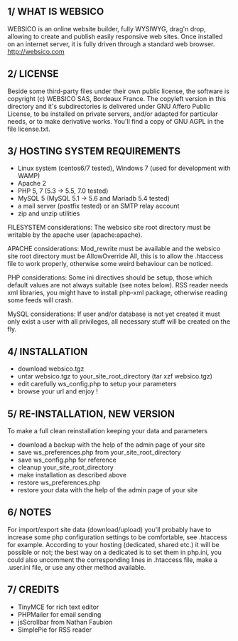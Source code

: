 1/ WHAT IS WEBSICO
------------------
WEBSICO is an online website builder, fully WYSIWYG, drag'n drop, allowing to
create and publish easily responsive web sites. Once installed on an internet server,
it is fully driven through a standard web browser.
http://websico.com

2/ LICENSE
----------
Beside some third-party files under their own public license, the software is
copyright (c) WEBSICO SAS, Bordeaux France.
The copyleft version in this directory and it's subdirectories is delivered under
GNU Affero Public License, to be installed on private servers, and/or adapted for
particular needs, or to make derivative works.
You'll find a copy of GNU AGPL in the file license.txt. 

3/ HOSTING SYSTEM REQUIREMENTS
------------------------------
- Linux system (centos6/7 tested), Windows 7 (used for development with WAMP)
- Apache 2
- PHP 5, 7 (5.3 -> 5.5, 7.0 tested)
- MySQL 5 (MySQL 5.1 -> 5.6 and Mariadb 5.4 tested)
- a mail server (postfix tested) or an SMTP relay account
- zip and unzip utilities

FILESYSTEM considerations:
The websico site root directory must be writable by the apache user (apache:apache).

APACHE considerations:
Mod_rewrite must be available and the websico site root directory must be AllowOverride All,
this is to allow the .htaccess file to work properly, otherwise some weird
behaviour can be noticed.

PHP considerations:
Some ini directives should be setup, those which default values
are not always suitable (see notes below).
RSS reader needs xml libraries, you might have to install php-xml package, otherwise reading
some feeds will crash.

MySQL considerations:
If user and/or database is not yet created it must only exist a user with all privileges,
all necessary stuff will be created on the fly.

4/ INSTALLATION
---------------
- download websico.tgz
- untar websico.tgz to your_site_root_directory (tar xzf websico.tgz)
- edit carefully ws_config.php to setup your parameters
- browse your url and enjoy !

5/ RE-INSTALLATION, NEW VERSION
-------------------------------
To make a full clean reinstallation keeping your data and parameters
- download a backup with the help of the admin page of your site
- save ws_preferences.php from your_site_root_directory
- save ws_config.php for reference
- cleanup your_site_root_directory 
- make installation as described above
- restore ws_preferences.php
- restore your data with the help of the admin page of your site

6/ NOTES
--------
For import/export site data (download/upload) you'll probably have to increase
some php configuration settings to be comfortable, see .htaccess for example.
According to your hosting (dedicated, shared etc.) it will be possible or not;
the best way on a dedicated is to set them in php.ini, you could also uncomment the
corresponding lines in .htaccess file, make a .user.ini file, or use any other
method available.

7/ CREDITS
----------
- TinyMCE for rich text editor
- PHPMailer for email sending
- jsScrollbar from Nathan Faubion
- SimplePie for RSS reader
